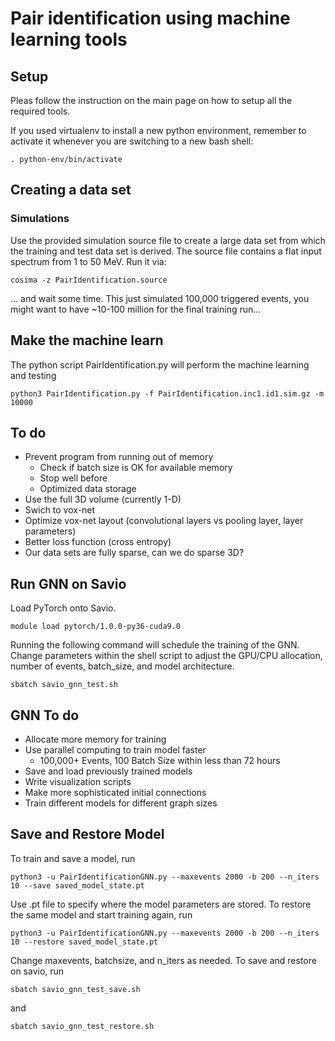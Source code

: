# Pair identification using machine learning tools

## Setup

Pleas follow the instruction on the main page on how to setup all the required tools.

If you used virtualenv to install a new python environment, remember to activate it whenever you are switching to a new bash shell:
```
. python-env/bin/activate
```

## Creating a data set

### Simulations

Use the provided simulation source file to create a large data set from which the training and test data set is derived.
The source file contains a flat input spectrum from 1 to 50 MeV.
Run it via:

```
cosima -z PairIdentification.source
```
... and wait some time. This just simulated 100,000 triggered events, you might want to have ~10-100 million for the final training run...




## Make the machine learn

The python script PairIdentification.py will perform the machine learning and testing
```
python3 PairIdentification.py -f PairIdentification.inc1.id1.sim.gz -m 10000
```


## To do

* Prevent program from running out of memory 
  * Check if batch size is OK for available memory
  * Stop well before
  * Optimized data storage
* Use the full 3D volume (currently 1-D)
* Swich to vox-net
* Optimize vox-net layout (convolutional layers vs pooling layer, layer parameters)
* Better loss function (cross entropy)
* Our data sets are fully sparse, can we do sparse 3D?

## Run GNN on Savio
Load PyTorch onto Savio.
```
module load pytorch/1.0.0-py36-cuda9.0
```
Running the following command will schedule the training of the GNN.
Change parameters within the shell script to adjust the GPU/CPU allocation, number of events, batch_size, and model architecture.
```
sbatch savio_gnn_test.sh
```
## GNN To do

* Allocate more memory for training
* Use parallel computing to train model faster
  * 100,000+ Events, 100 Batch Size within less than 72 hours
* Save and load previously trained models
* Write visualization scripts
* Make more sophisticated initial connections
* Train different models for different graph sizes

## Save and Restore Model 
To train and save a model, run
```
python3 -u PairIdentificationGNN.py --maxevents 2000 -b 200 --n_iters 10 --save saved_model_state.pt
```
Use .pt file to specify where the model parameters are stored.
To restore the same model and start training again, run
```
python3 -u PairIdentificationGNN.py --maxevents 2000 -b 200 --n_iters 10 --restore saved_model_state.pt
```
Change maxevents, batchsize, and n_iters as needed. 
To save and restore on savio, run 
```
sbatch savio_gnn_test_save.sh
```
and 
```
sbatch savio_gnn_test_restore.sh
```





